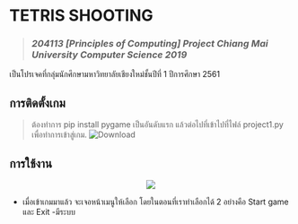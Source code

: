 # TETRIS SHOOTING 
> ### *204113 [Principles of Computing] Project Chiang Mai University Computer Science 2019*
เป็นโปรเจคที่กลุ่มนักศึกษามหาวิทยาลัยเชียงใหม่ชั้นปีที่ 1 ปีการศึกษา 2561

## การติดตั้งเกม
> ต้องทำการ pip install pygame เป็นอันดับแรก แล้วต่อไปที่เข้าไปที่ไฟล์ project1.py เพื่อทำการเข้าสู่เกม.
![Download](https://www.img.in.th/images/c62fd314fa73ab7668322471d2c3d110.jpg "Download")

## การใช้งาน
<p align="center">
  <img  src="https://www.img.in.th/images/5ef8266cbe20fd27ad9e8560a46d35e1.jpg"/>
</p>

- เมื่อเข้าเกมมาแล้ว จะเจอหน้าเมนูให้เลือก โดยในตอนที่เราทำเลือกได้ 2 อย่างคือ Start game และ Exit
-มีระบบ




